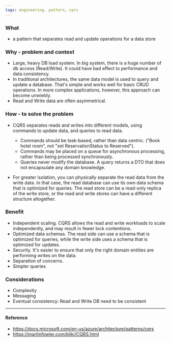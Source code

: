 ```yaml
---
tags: engineering, pattern, cqrs
---
```


### What

- a pattern that separates read and update operations for a data store

### Why - problem and context

- Large, heavy DB load system. In big system, there is a huge number of db
  access (Read/Write). It could have bad effect to performance and data
  consistency.
- In traditional architectures, the same data model is used to query and update
  a database. That's simple and works well for basic CRUD operations. In more
  complex applications, however, this approach can become unwieldy.
- Read and Write data are often asymmetrical.

### How - to solve the problem

- CQRS separates reads and writes into different models, using commands to
  update data, and queries to read data.

  - Commands should be task-based, rather than data centric. ("Book hotel room",
    not "set ReservationStatus to Reserved").
  - Commands may be placed on a queue for asynchronous processing, rather than
    being processed synchronously.
  - Queries never modify the database. A query returns a DTO that does not
    encapsulate any domain knowledge.

- For greater isolation, you can physically separate the read data from the
  write data. In that case, the read database can use its own data schema that
  is optimized for queries. The read store can be a read-only replica of the
  write store, or the read and write stores can have a different structure
  altogether.

### Benefit

- Independent scaling. CQRS allows the read and write workloads to scale
  independently, and may result in fewer lock contentions.
- Optimized data schemas. The read side can use a schema that is optimized for
  queries, while the write side uses a schema that is optimized for updates.
- Security. It's easier to ensure that only the right domain entities are
  performing writes on the data.
- Separation of concerns.
- Simpler queries

### Considerations

- Complexity
- Messaging
- Eventual consistency: Read and Write DB need to be consistent

---

#### Reference

- https://docs.microsoft.com/en-us/azure/architecture/patterns/cqrs
- https://martinfowler.com/bliki/CQRS.html
